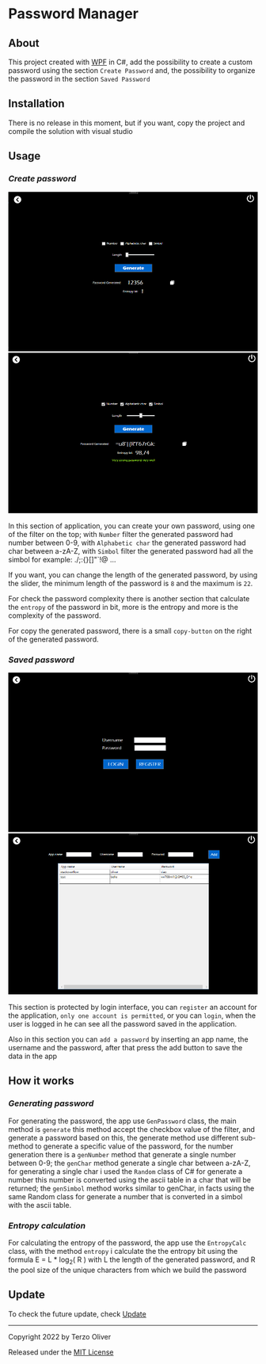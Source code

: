 # Password Manager

## About

This project created with [WPF](https://en.wikipedia.org/wiki/Windows_Presentation_Foundation) in C#, add the possibility to create a custom password using the section `Create Password` and, the possibility to organize the password in the section `Saved Password` 

## Installation

There is no release in this moment, but if you want, copy the project and compile the solution with visual studio

## Usage

### _Create password_

<img src="./imgGit/createPassword.png" alt="Create Password" width="550"/>
<img src="./imgGit/createPassword2.png" alt="Create Password" width="550"/>



In this section of application, you can create your own password, using one of the filter on the top; with `Number` filter the generated password had number between 0-9, with `Alphabetic char` the generated password had char between a-zA-Z, with `Simbol` filter the generated password had all the simbol for example: ./;:{}[]"`!@ ...

If you want, you can change the length of the generated password, by using the slider, the minimum length of the password is `8` and the maximum is `22`.

For check the password complexity there is another section that calculate the `entropy` of the password in bit, more is the entropy and more is the complexity of the password.

For copy the generated password, there is a small `copy-button` on the right of the generated password.


### _Saved password_

<img src="./imgGit/savedLogin.png" alt="Login" width="550"/>
<img src="./imgGit/savedPassword.png" alt="Saved Password" width="550"/>

This section is protected by login interface, you can `register` an account for the application, `only one account is permitted`, or you can `login`, when the user is logged in he can see all the password saved in the application.

Also in this section you can `add a password` by inserting an app name, the username and the password, after that press the add button to save the data in the app


## How it works

### _Generating password_

For generating the password, the app use `GenPassword` class, the main method is `generate` this method accept the checkbox value of the filter, and generate a password based on this, the generate method use different sub-method to generate a specific value of the password, for the number generation there is a `genNumber` method that generate a single number between 0-9; the `genChar` method generate a single char between a-zA-Z, for generating a single char i used the `Random` class of C# for generate a number this number is converted using the ascii table in a char that will be returned; the `genSimbol` method works similar to genChar, in facts using the same Random class for generate a number that is converted in a simbol with the ascii table. 

### _Entropy calculation_

For calculating the entropy of the password, the app use the `EntropyCalc` class, with the method `entropy` i calculate the the entropy bit using the formula E = L * log<sub>2</sub>( R ) with L the length of the generated password, and R the pool size of the unique characters from which we build the password

## Update

To check the future update, check [Update](UPDATE.md)

---

Copyright 2022 by Terzo Oliver

Released under the [MIT License](LICENSE)